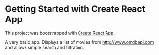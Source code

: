 # Getting Started with Create React App

This project was bootstrapped with [Create React App](https://github.com/facebook/create-react-app).

A very basic app. Displays a list of movies from http://www.omdbapi.com and allows simple search and filtration.
